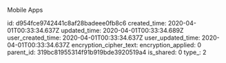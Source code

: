 Mobile Apps

id: d954fce9742441c8af28badeee0fb8c6
created_time: 2020-04-01T00:33:34.637Z
updated_time: 2020-04-01T00:33:34.689Z
user_created_time: 2020-04-01T00:33:34.637Z
user_updated_time: 2020-04-01T00:33:34.637Z
encryption_cipher_text: 
encryption_applied: 0
parent_id: 319bc81955314f91b919bde3920519a4
is_shared: 0
type_: 2